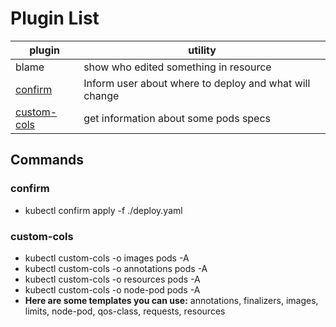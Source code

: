 # Plugin List
| plugin              | utility                                                |
| ------------------- | ------------------------------------------------------ |
| blame               | show who edited something in resource                  |
| [confirm](#confirm) | Inform user about where to deploy and what will change |
| [custom-cols](#custom-cols)       | get information about some pods specs                  |

## Commands
### confirm
- kubectl confirm apply -f ./deploy.yaml
### custom-cols
- kubectl custom-cols -o images pods -A
- kubectl custom-cols -o annotations pods -A
- kubectl custom-cols -o resources pods -A
- kubectl custom-cols -o node-pod pods -A
- **Here are some templates you can use:** annotations, finalizers, images, limits, node-pod, qos-class, requests, resources

